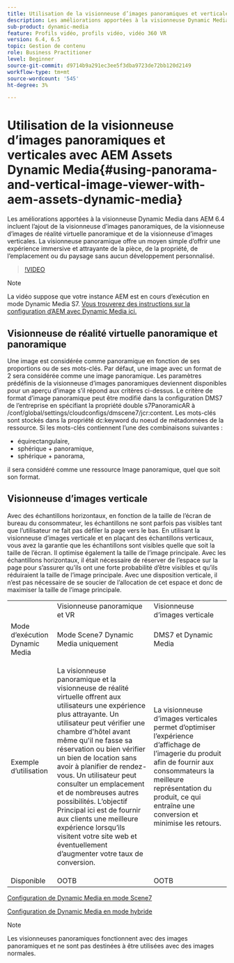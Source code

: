 ```yaml
---
title: Utilisation de la visionneuse d’images panoramiques et verticales avec AEM Assets Dynamic Media
description: Les améliorations apportées à la visionneuse Dynamic Media dans AEM 6.4 incluent l’ajout de la visionneuse d’images panoramiques, de la visionneuse d’images de réalité virtuelle panoramique et de la visionneuse d’images verticales. La visionneuse panoramique offre un moyen simple d’offrir une expérience immersive et attrayante de la pièce, de la propriété, de l’emplacement ou du paysage sans aucun développement personnalisé.
sub-product: dynamic-media
feature: Profils vidéo, profils vidéo, vidéo 360 VR
version: 6.4, 6.5
topic: Gestion de contenu
role: Business Practitioner
level: Beginner
source-git-commit: d9714b9a291ec3ee5f3dba9723de72bb120d2149
workflow-type: tm+mt
source-wordcount: '545'
ht-degree: 3%

---
```



# Utilisation de la visionneuse d’images panoramiques et verticales avec AEM Assets Dynamic Media{#using-panorama-and-vertical-image-viewer-with-aem-assets-dynamic-media}

Les améliorations apportées à la visionneuse Dynamic Media dans AEM 6.4 incluent l’ajout de la visionneuse d’images panoramiques, de la visionneuse d’images de réalité virtuelle panoramique et de la visionneuse d’images verticales. La visionneuse panoramique offre un moyen simple d’offrir une expérience immersive et attrayante de la pièce, de la propriété, de l’emplacement ou du paysage sans aucun développement personnalisé.

>[!VIDEO](https://video.tv.adobe.com/v/24156/?quality=9&learn=on)

>[!NOTE]
>
>La vidéo suppose que votre instance AEM est en cours d’exécution en mode Dynamic Media S7. [Vous trouverez des instructions sur la configuration d’AEM avec Dynamic Media ici.](https://helpx.adobe.com/fr/experience-manager/6-3/assets/using/config-dynamic-fp-14410.html)

## Visionneuse de réalité virtuelle panoramique et panoramique

Une image est considérée comme panoramique en fonction de ses proportions ou de ses mots-clés. Par défaut, une image avec un format de 2 sera considérée comme une image panoramique. Les paramètres prédéfinis de la visionneuse d’images panoramiques deviennent disponibles pour un aperçu d’image s’il répond aux critères ci-dessus. Le critère de format d’image panoramique peut être modifié dans la configuration DMS7 de l’entreprise en spécifiant la propriété double s7PanoramicAR à /conf/global/settings/cloudconfigs/dmscene7/jcr:content. Les mots-clés sont stockés dans la propriété dc:keyword du noeud de métadonnées de la ressource. Si les mots-clés contiennent l’une des combinaisons suivantes :

* équirectangulaire,
* sphérique + panoramique,
* sphérique + panorama,

il sera considéré comme une ressource Image panoramique, quel que soit son format.

## Visionneuse d’images verticale

Avec des échantillons horizontaux, en fonction de la taille de l’écran de bureau du consommateur, les échantillons ne sont parfois pas visibles tant que l’utilisateur ne fait pas défiler la page vers le bas. En utilisant la visionneuse d’images verticale et en plaçant des échantillons verticaux, vous avez la garantie que les échantillons sont visibles quelle que soit la taille de l’écran. Il optimise également la taille de l’image principale. Avec les échantillons horizontaux, il était nécessaire de réserver de l’espace sur la page pour s’assurer qu’ils ont une forte probabilité d’être visibles et qu’ils réduiraient la taille de l’image principale. Avec une disposition verticale, il n’est pas nécessaire de se soucier de l’allocation de cet espace et donc de maximiser la taille de l’image principale.

<table> 
 <tbody>
  <tr>
   <td> </td>
   <td>Visionneuse panoramique et VR</td>
   <td>Visionneuse d’images verticale</td>
  </tr>
  <tr>
   <td>Mode d’exécution Dynamic Media</td>
   <td>Mode Scene7 Dynamic Media uniquement</td>
   <td>DMS7 et Dynamic Media</td>
  </tr>
  <tr>
   <td>Exemple d’utilisation </td>
   <td><p>La visionneuse panoramique et la visionneuse de réalité virtuelle offrent aux utilisateurs une expérience plus attrayante. Un utilisateur peut vérifier une chambre d'hôtel avant même qu'il ne fasse sa réservation ou bien vérifier un bien de location sans avoir à planifier de rendez-vous. Un utilisateur peut consulter un emplacement et de nombreuses autres possibilités. L’objectif Principal ici est de fournir aux clients une meilleure expérience lorsqu’ils visitent votre site web et éventuellement d’augmenter votre taux de conversion.</p> <p> </p> </td> 
   <td><p>La visionneuse d’images verticales permet d’optimiser l’expérience d’affichage de l’imagerie du produit afin de fournir aux consommateurs la meilleure représentation du produit, ce qui entraîne une conversion et minimise les retours.</p> <p> </p> </td>
  </tr>
  <tr>
   <td>Disponible </td>
   <td>OOTB</td>
   <td>OOTB</td>
  </tr>
 </tbody>
</table>

[Configuration de Dynamic Media en mode Scene7](https://helpx.adobe.com/experience-manager/6-5/assets/using/config-dms7.html)

[Configuration de Dynamic Media en mode hybride](https://helpx.adobe.com/fr/experience-manager/6-5/assets/using/config-dynamic.html)

>[!NOTE]
>
>Les visionneuses panoramiques fonctionnent avec des images panoramiques et ne sont pas destinées à être utilisées avec des images normales.
